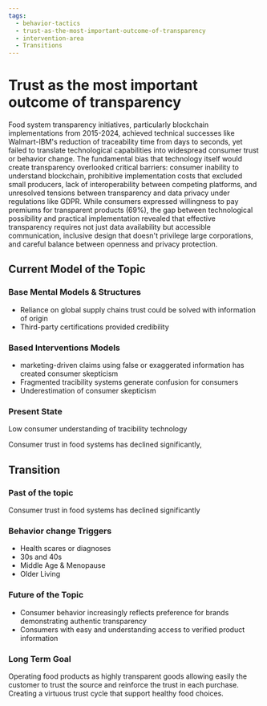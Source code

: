 ```yaml
---
tags:
  - behavior-tactics
  - trust-as-the-most-important-outcome-of-transparency
  - intervention-area
  - Transitions
---
```

# Trust as the most important outcome of transparency

Food system transparency initiatives, particularly blockchain implementations from 2015-2024, achieved technical successes like Walmart-IBM's reduction of traceability time from days to seconds, yet failed to translate technological capabilities into widespread consumer trust or behavior change. The fundamental bias that technology itself would create transparency overlooked critical barriers: consumer inability to understand blockchain, prohibitive implementation costs that excluded small producers, lack of interoperability between competing platforms, and unresolved tensions between transparency and data privacy under regulations like GDPR. While consumers expressed willingness to pay premiums for transparent products (69%), the gap between technological possibility and practical implementation revealed that effective transparency requires not just data availability but accessible communication, inclusive design that doesn't privilege large corporations, and careful balance between openness and privacy protection.



## Current Model of the Topic
### Base Mental Models & Structures
- Reliance on global supply chains trust could be solved with information of origin
- Third-party certifications provided credibility


### Based Interventions Models
- marketing-driven claims using false or exaggerated information has created consumer skepticism
- Fragmented tracibility systems generate confusion for consumers
- Underestimation of consumer skepticism

### Present State
Low consumer understanding of tracibility technology

Consumer trust in food systems has declined significantly,



## Transition

### Past of the topic
Consumer trust in food systems has declined significantly


### Behavior change Triggers
- Health scares or diagnoses
- 30s and 40s
- Middle Age & Menopause
- Older Living

### Future of the Topic
- Consumer behavior increasingly reflects preference for brands demonstrating authentic transparency 
- Consumers with easy and understanding access to verified product information
 
### Long Term Goal
Operating food products as highly transparent goods allowing easily the customer to trust the source and reinforce the trust in each purchase. Creating a virtuous trust cycle that support healthy food choices.

